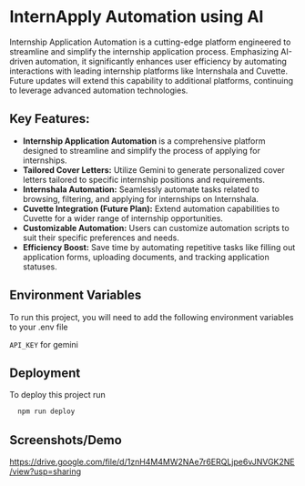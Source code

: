 
# InternApply Automation using AI

Internship Application Automation is a cutting-edge platform engineered to streamline and simplify the internship application process. Emphasizing AI-driven automation, it significantly enhances user efficiency by automating interactions with leading internship platforms like Internshala and Cuvette. Future updates will extend this capability to additional platforms, continuing to leverage advanced automation technologies.

## Key Features:

- **Internship Application Automation** is a comprehensive platform designed to streamline and simplify the process of applying for internships.
- **Tailored Cover Letters:** Utilize Gemini to generate personalized cover letters tailored to specific internship positions and requirements.
- **Internshala Automation:** Seamlessly automate tasks related to browsing, filtering, and applying for internships on Internshala.
- **Cuvette Integration (Future Plan):** Extend automation capabilities to Cuvette for a wider range of internship opportunities.
- **Customizable Automation:** Users can customize automation scripts to suit their specific preferences and needs.
- **Efficiency Boost:** Save time by automating repetitive tasks like filling out application forms, uploading documents, and tracking application statuses.

## Environment Variables

To run this project, you will need to add the following environment variables to your .env file

`API_KEY` for gemini



## Deployment

To deploy this project run

```bash
  npm run deploy
```




## Screenshots/Demo

https://drive.google.com/file/d/1znH4M4MW2NAe7r6ERQLjpe6vJNVGK2NE/view?usp=sharing

